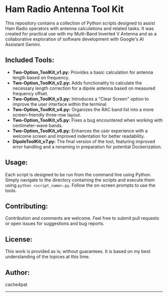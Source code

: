 # Ham Radio Antenna Tool Kit

This repository contains a collection of Python scripts designed to assist Ham Radio operators with antenna calculations and related tasks.
It was created for practical use with my Multi-Band Inverted V Antenna and as a collaborative exploration of software development with Google's AI Assistant Gemini. 

## Included Tools:

* **Two-Option_ToolKit_v1.py:** Provides a basic calculation for antenna length based on frequency.
* **Two-Option_ToolKit_v2.py:** Adds functionality to calculate the necessary length correction for a dipole antenna based on measured frequency offset.
* **Two-Option_ToolKit_v3.py:** Introduces a "Clear Screen" option to improve the user interface within the terminal.
* **Two-Option_ToolKit_v4.py:** Organizes the RAC band list into a more screen-friendly three-row layout.
* **Two-Option_ToolKit_v5.py:** Fixes a bug encountered when working with centimeter-wave bands.
* **Two-Option_ToolKit_v6.py:** Enhances the user experience with a welcome screen and improved indentation for better readability.
* **DipoleToolKit_v7.py:** The final version of the tool, featuring improved error handling and a renaming in preparation for potential Dockerization.

## Usage:

Each script is designed to be run from the command line using Python. Simply navigate to the directory containing the scripts and execute them using `python <script_name>.py`. Follow the on-screen prompts to use the tools.

## Contributing:

Contribution and comments are welcome. Feel free to submit pull requests or open issues for suggestions and bug reports.

## License:

This work is provided as is; without guarantees. It is based on my best understanding of the topices at this time.

## Author:

cache4pat

---

